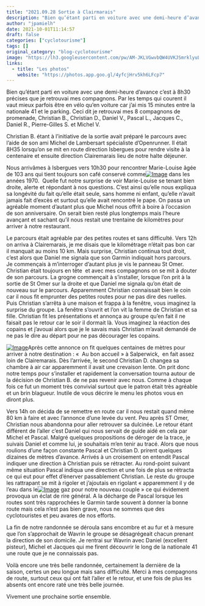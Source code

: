 ```yaml
---
title: "2021.09.28 Sortie à Clairmarais"
description: "Bien qu’étant parti en voiture avec une demi-heure d’avance c’est à 8h30 précises que je retrouvai mes compagnons. Par les temps qui courent il vaut mieux parfois être en vélo qu’en voiture car j’ai mis 15 minutes entre la nationale 41 et le parking. Ceci dit je retrouvai mes 8 compagnons de promenade, Christian B., Christian D., Daniel V., Pascal L., Jacques C., Daniel R., Pierre-Gilles S. et Michel V."
author: "jpamielh"
date: 2021-10-01T11:14:57
draft: false
categories: ["cyclotourisme"]
tags: []
original_category: "blog-cyclotourisme"
image: "https://lh3.googleusercontent.com/pw/AM-JKLVGwvbQW4UVKJSmrklyuL4WBFyk92X9EKPZTd8cUlPtJQyRqTwMheU3Ur4Ylx7GLOu4VNdqr5XcPaqZz2k5FvZHfdBX3znhVugXe270BYg1L-puruavmPwOmfpbqzHN1xC_Y8abGL6_PGj1cuGegMNaaw=w1131-h848-no?authuser=0"
links:
  - title: "Les photos"
    website: "https://photos.app.goo.gl/4yfcjHrv5kh6LFcp7"
---
```


Bien qu’étant parti en voiture avec une demi-heure d’avance c’est à 8h30 précises que je retrouvai mes compagnons. Par les temps qui courent il vaut mieux parfois être en vélo qu’en voiture car j’ai mis 15 minutes entre la nationale 41 et le parking. Ceci dit je retrouvai mes 8 compagnons de promenade, Christian B., Christian D., Daniel V., Pascal L., Jacques C., Daniel R., Pierre-Gilles S. et Michel V.

<!--more-->

Christian B. étant à l’initiative de la sortie avait préparé le parcours avec l’aide de son ami Michel de Lambersart spécialiste d’Openrunner. Il était 8H35 lorsqu’on se mit en route direction Isbergues pour rendre visite à la centenaire et ensuite direction Clairemarais lieu de notre halte déjeuner.

Nous arrivâmes à Isbergues vers 10h30 pour rencontrer Marie-Louise âgée de 103 ans qui tient toujours son café conservé comme[![Image](https://lh3.googleusercontent.com/pw/AM-JKLVzsDhLiLcgpUiQp61FiCXrO_s57TPpwQzLgob_FcNlPRWuwPHk6DlpX6vA41fV0fBDOIWpxUDsV5L4LMBCA8WZ7plNyku89L9drYU7r9rw1ORkkuzGOSIOKWtBlqvAhAuuGnRf_iPjnmLljCQmKmHxxA=w1131-h848-no?authuser=0)](https://lh3.googleusercontent.com/pw/AM-JKLVzsDhLiLcgpUiQp61FiCXrO_s57TPpwQzLgob_FcNlPRWuwPHk6DlpX6vA41fV0fBDOIWpxUDsV5L4LMBCA8WZ7plNyku89L9drYU7r9rw1ORkkuzGOSIOKWtBlqvAhAuuGnRf_iPjnmLljCQmKmHxxA=w1131-h848-no?authuser=0) dans les années 1970. &nbsp;Quelle fut notre surprise de voir Marie-Louise se tenant bien droite, alerte et répondant à nos questions. C’est ainsi qu’elle nous expliqua sa longévité du fait qu’elle était seule, sans homme ni enfant, qu’elle n’avait jamais fait d’excès et surtout qu’elle avait rencontré le pape. On passa un agréable moment d’autant plus que Michel nous offrit à boire à l’occasion de son anniversaire. On serait bien resté plus longtemps mais l’heure avançant et sachant qu’il nous restait une trentaine de kilomètres pour arriver à notre restaurant.

Le parcours était agréable par des petites routes et sans difficulté. Vers 12h on arriva à Clairemarais, je me disais que le kilométrage n’était pas bon car il manquait au moins 10 km. Mais surprise, Christian continua tout droit, c’est alors que Daniel me signala que son Garmin indiquait hors parcours. Je commençais à m’interroger d’autant plus je vis le panneau St Omer. Christian était toujours en tête &nbsp;et avec mes compagnons on se mit à douter de son parcours. La grogne commençait à s’installer, lorsque l’on prit à la sortie de St Omer sur la droite et que Daniel me signala qu’on était de nouveau sur le parcours. Apparemment Christian connaissait bien le coin car il nous fit emprunter des petites routes pour ne pas dire des ruelles. Puis Christian s’arrêta à une maison et frappa à la fenêtre, vous imaginez la surprise du groupe. La fenêtre s’ouvrit et l’on vit la femme de Christian et sa fille. Christian fit les présentations et annonça au groupe qu’en fait il ne faisait pas le retour car le soir il dormait là. Vous imaginez la réaction des copains et j’avouai alors que je le savais mais Christian m’avait demandé de ne pas le dire au départ pour ne pas décourager les copains.

[![Image](https://lh3.googleusercontent.com/pw/AM-JKLUZKVxsz7pwsJcjMtS-ORTyOR_YzP-A0xsRUwh50KieZb7aw0cG4q8CDCayKdwUJXZuADhbgFqKC_sTaBBT0T-cBHZISUNS0a-YkRJGNmBHZz5I-K95R_3kUjPzyCWNmK-d-fZYiQNZFzJRnQWa0nY_gg=w1131-h848-no?authuser=0)](https://lh3.googleusercontent.com/pw/AM-JKLUZKVxsz7pwsJcjMtS-ORTyOR_YzP-A0xsRUwh50KieZb7aw0cG4q8CDCayKdwUJXZuADhbgFqKC_sTaBBT0T-cBHZISUNS0a-YkRJGNmBHZz5I-K95R_3kUjPzyCWNmK-d-fZYiQNZFzJRnQWa0nY_gg=w1131-h848-no?authuser=0)Après cette annonce on fit quelques centaines de mètres pour arriver à notre destination&nbsp;: «&nbsp; Au bon accueil&nbsp;» à Salperwick, &nbsp;en fait assez loin de Clairemarais. Dès l’arrivée, le second Christian D. changea sa chambre à air car apparemment il avait une crevaison lente. On prit donc notre temps pour s’installer et rapidement la conversation tourna autour de la décision de Christian B. de ne pas revenir avec nous. Comme à chaque fois ce fut un moment très convivial surtout que le patron était très agréable et un brin blagueur. Inutile de vous décrire le menu les photos vous en diront plus.

Vers 14h on décida de se remettre en route car il nous restait quand même 80 km à faire et avec l’annonce d’une levée du vent. Peu après ST Omer, Christian nous abandonna pour aller retrouver sa dulcinée. Le retour étant différent de l’aller c’est Daniel qui nous servait de guide aidé en cela par Michel et Pascal. Malgré quelques propositions de déroger de la trace, je suivais Daniel et comme lui, je souhaitais m’en tenir au tracé. Alors que nous roulions d’une façon constante Pascal et Christian D. prirent quelques dizaines de mètres d’avance. Arrivés à un croisement on entendit Pascal indiquer une direction à Christian puis se rétracter. Au rond-point suivant même situation Pascal indiqua une direction et une fois de plus se rétracta ce qui eut pour effet d’énerver passablement Christian. Le reste du groupe les rattrapant se mit à rigoler et j’ajoutais en rigolant «&nbsp;apparemment il y de l’eau dans le[![Image](https://lh3.googleusercontent.com/pw/AM-JKLVe3d2OfnKalXm1sGv46X5s0xlktriweHVF5X9ClAI4o4Yyc03wQpW0aheaQTulDNmcpcSdZjcvc5K0cTOjcsDSXf9VTe7gn6q-yU6hb50LH0pHtx_nQ27rAWhW953eSmdKtAss_QxnjWSsTGIKcU46HQ=w1131-h848-no?authuser=0)](https://lh3.googleusercontent.com/pw/AM-JKLVe3d2OfnKalXm1sGv46X5s0xlktriweHVF5X9ClAI4o4Yyc03wQpW0aheaQTulDNmcpcSdZjcvc5K0cTOjcsDSXf9VTe7gn6q-yU6hb50LH0pHtx_nQ27rAWhW953eSmdKtAss_QxnjWSsTGIKcU46HQ=w1131-h848-no?authuser=0) gaz pour notre nouveau couple&nbsp;» ce qui évidement provoqua un éclat de rire général. A la décharge de Pascal lorsque les routes sont très rapprochées le Garmin tarde souvent à donner la bonne route mais cela n’est pas bien grave, nous ne sommes que des cyclotouristes et peu avares de nos efforts.

La fin de notre randonnée se déroula sans encombre et au fur et à mesure que l’on s’approchait de Wavrin le groupe se désagrégeait chacun prenant la direction de son domicile. Je rentrai sur Wavrin avec Daniel (excellent pisteur), Michel et Jacques qui me firent découvrir le long de la nationale 41 une route que je ne connaissais pas.

Voilà encore une très belle randonnée, certainement la dernière de la saison, certes un peu longue mais sans difficulté. Merci à mes compagnons de route, surtout ceux qui ont fait l’aller et le retour, et une fois de plus les absents ont encore raté une très belle journée.

Vivement une prochaine sortie ensemble.